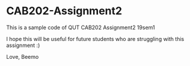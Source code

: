 # CAB202-Assignment2
This is a sample code of QUT CAB202 Assignment2 19sem1

I hope this will be useful for future students who are struggling with this assignment :)

Love,
Beemo
